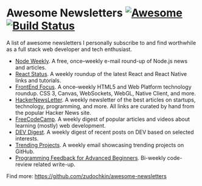# Awesome Newsletters [![Awesome](https://cdn.rawgit.com/sindresorhus/awesome/d7305f38d29fed78fa85652e3a63e154dd8e8829/media/badge.svg)](https://github.com/sindresorhus/awesome) [![Build Status](https://api.travis-ci.org/demiters/awesome-newsletters.svg)](https://travis-ci.org/demiters/awesome-newsletters)

A list of awesome newsletters I personally subscribe to and find worthwhile as a full stack web developer and tech enthusiast.

* [Node Weekly](https://nodeweekly.com/). A free, once–weekly e-mail round-up of Node.js news and articles.
* [React Status](https://react.statuscode.com/). A weekly roundup of the latest React and React Native links and tutorials.
* [FrontEnd Focus](https://frontendfoc.us/). A once–weekly HTML5 and Web Platform technology roundup. CSS 3, Canvas, WebSockets, WebGL, Native Client, and more.
* [HackerNewsLetter](https://www.hackernewsletter.com/). A weekly newsletter of the best articles on startups, technology, programming, and more. All links are curated by hand from the popular Hacker News site.
* [FreeCodeCamp](https://www.freecodecamp.org/). A weekly digest of popular articles and videos about learning (mostly) web development.
* [DEV Digest](https://dev.to/). A weekly digest of recent posts on DEV based on selected interests.
* [Trending Projects](https://www.trendingprojects.com/). A weekly email showcasing trending projects on GitHub.
* [Programming Feedback for Advanced Beginners](https://advancedbeginners.substack.com/). Bi-weekly code-review related write-up.

Find more: https://github.com/zudochkin/awesome-newsletters
